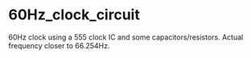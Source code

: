 # 60Hz_clock_circuit
60Hz clock using a 555 clock IC and some capacitors/resistors. Actual frequency closer to 66.254Hz.
